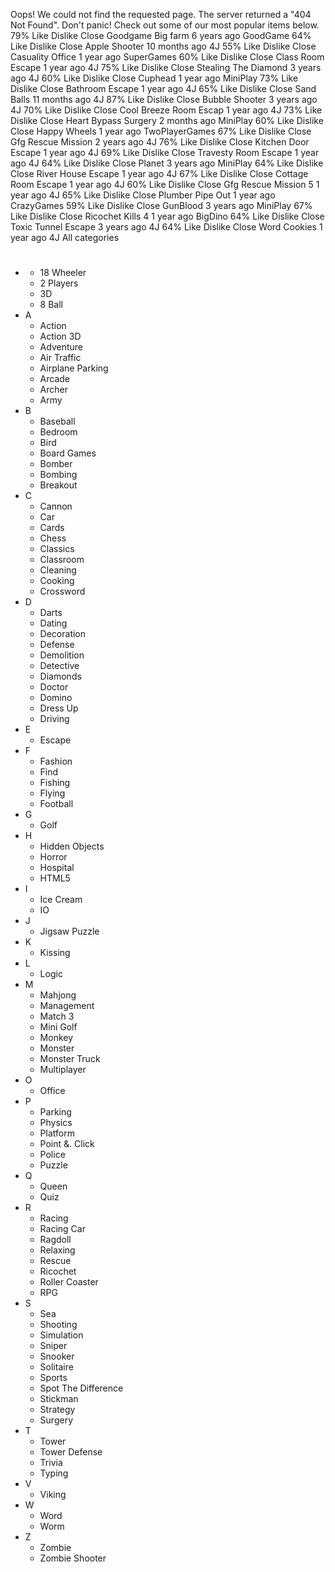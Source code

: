 Oops! We could not find the requested page. The server returned a "404 Not Found". Don't panic! Check out some of our most popular items below. 79% Like Dislike Close Goodgame Big farm 6 years ago GoodGame 64% Like Dislike Close Apple Shooter 10 months ago 4J 55% Like Dislike Close Casuality Office 1 year ago SuperGames 60% Like Dislike Close Class Room Escape 1 year ago 4J 75% Like Dislike Close Stealing The Diamond 3 years ago 4J 60% Like Dislike Close Cuphead 1 year ago MiniPlay 73% Like Dislike Close Bathroom Escape 1 year ago 4J 65% Like Dislike Close Sand Balls 11 months ago 4J 87% Like Dislike Close Bubble Shooter 3 years ago 4J 70% Like Dislike Close Cool Breeze Room Escap 1 year ago 4J 73% Like Dislike Close Heart Bypass Surgery 2 months ago MiniPlay 60% Like Dislike Close Happy Wheels 1 year ago TwoPlayerGames 67% Like Dislike Close Gfg Rescue Mission 2 years ago 4J 76% Like Dislike Close Kitchen Door Escape 1 year ago 4J 69% Like Dislike Close Travesty Room Escape 1 year ago 4J 64% Like Dislike Close Planet 3 years ago MiniPlay 64% Like Dislike Close River House Escape 1 year ago 4J 67% Like Dislike Close Cottage Room Escape 1 year ago 4J 60% Like Dislike Close Gfg Rescue Mission 5 1 year ago 4J 65% Like Dislike Close Plumber Pipe Out 1 year ago CrazyGames 59% Like Dislike Close GunBlood 3 years ago MiniPlay 67% Like Dislike Close Ricochet Kills 4 1 year ago BigDino 64% Like Dislike Close Toxic Tunnel Escape 3 years ago 4J 64% Like Dislike Close Word Cookies 1 year ago 4J All categories

*   #
    *   18 Wheeler
    *   2 Players
    *   3D
    *   8 Ball
*   A
    *   Action
    *   Action 3D
    *   Adventure
    *   Air Traffic
    *   Airplane Parking
    *   Arcade
    *   Archer
    *   Army
*   B
    *   Baseball
    *   Bedroom
    *   Bird
    *   Board Games
    *   Bomber
    *   Bombing
    *   Breakout
*   C
    *   Cannon
    *   Car
    *   Cards
    *   Chess
    *   Classics
    *   Classroom
    *   Cleaning
    *   Cooking
    *   Crossword
*   D
    *   Darts
    *   Dating
    *   Decoration
    *   Defense
    *   Demolition
    *   Detective
    *   Diamonds
    *   Doctor
    *   Domino
    *   Dress Up
    *   Driving
*   E
    *   Escape
*   F
    *   Fashion
    *   Find
    *   Fishing
    *   Flying
    *   Football
*   G
    *   Golf
*   H
    *   Hidden Objects
    *   Horror
    *   Hospital
    *   HTML5
*   I
    *   Ice Cream
    *   IO
*   J
    *   Jigsaw Puzzle
*   K
    *   Kissing
*   L
    *   Logic
*   M
    *   Mahjong
    *   Management
    *   Match 3
    *   Mini Golf
    *   Monkey
    *   Monster
    *   Monster Truck
    *   Multiplayer
*   O
    *   Office
*   P
    *   Parking
    *   Physics
    *   Platform
    *   Point &. Click
    *   Police
    *   Puzzle
*   Q
    *   Queen
    *   Quiz
*   R
    *   Racing
    *   Racing Car
    *   Ragdoll
    *   Relaxing
    *   Rescue
    *   Ricochet
    *   Roller Coaster
    *   RPG
*   S
    *   Sea
    *   Shooting
    *   Simulation
    *   Sniper
    *   Snooker
    *   Solitaire
    *   Sports
    *   Spot The Difference
    *   Stickman
    *   Strategy
    *   Surgery
*   T
    *   Tower
    *   Tower Defense
    *   Trivia
    *   Typing
*   V
    *   Viking
*   W
    *   Word
    *   Worm
*   Z
    *   Zombie
    *   Zombie Shooter